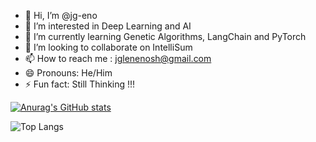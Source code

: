 - 👋 Hi, I’m @jg-eno
- 👀 I’m interested in Deep Learning and AI
- 🌱 I’m currently learning Genetic Algorithms, LangChain and PyTorch
- 💞️ I’m looking to collaborate on IntelliSum
- 📫 How to reach me : jglenenosh@gmail.com
- 😄 Pronouns: He/Him
- ⚡ Fun fact: Still Thinking !!!
<!---
jg-eno/jg-eno is a ✨ special ✨ repository because its `README.md` (this file) appears on your GitHub profile.
You can click the Preview link to take a look at your changes.
--->
[![Anurag's GitHub stats](https://github-readme-stats.vercel.app/api?username=jg-eno&show_icons=true&theme=radical)](https://github.com/anuraghazra/github-readme-stats)




![Top Langs](https://github-readme-stats.vercel.app/api/top-langs/?username=jg-eno&layout=compact)
